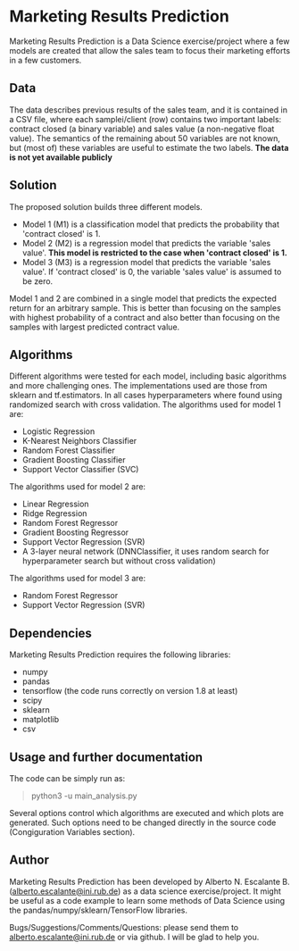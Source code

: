 # Marketing Results Prediction

Marketing Results Prediction is a Data Science exercise/project where a few models are created that allow the sales team to focus their marketing efforts in a few customers.

## Data
The data describes previous results of the sales team, and it is contained in a CSV file, where each samplei/client (row) contains two important labels: contract closed (a binary variable) and sales value (a non-negative float value). The semantics of the remaining about 50 variables are not known, but (most of) these variables are useful to estimate the two labels.
**The data is not yet available publicly**

## Solution 
The proposed solution builds three different models.
* Model 1 (M1) is a classification model that predicts the probability that 'contract closed' is 1.
* Model 2 (M2) is a regression model that predicts the variable 'sales value'. **This model is restricted to the case  when 'contract closed' is 1.**
* Model 3 (M3) is a regression model that predicts the variable 'sales value'. If 'contract closed' is 0, the variable 'sales value' is assumed to be zero.

Model 1 and 2 are combined in a single model that predicts the expected return for an arbitrary sample. This is better than focusing on the samples with highest probability of a contract and also better than focusing on the samples with largest predicted contract value.

## Algorithms
Different algorithms were tested for each model, including basic algorithms and more challenging ones. The implementations used are those from sklearn and tf.estimators. In all cases hyperparameters where found using randomized search with cross validation.
The algorithms used for model 1 are: 
* Logistic Regression
* K-Nearest Neighbors Classifier
* Random Forest Classifier
* Gradient Boosting Classifier
* Support Vector Classifier (SVC)

The algorithms used for model 2 are: 
* Linear Regression
* Ridge Regression
* Random Forest Regressor
* Gradient Boosting Regressor
* Support Vector Regression (SVR)
* A 3-layer neural network (DNNClassifier, it uses random search for hyperparameter search but without cross validation)

The algorithms used for model 3 are:
* Random Forest Regressor
* Support Vector Regression (SVR)


## Dependencies
Marketing Results Prediction requires the following libraries:
* numpy
* pandas
* tensorflow (the code runs correctly on version 1.8 at least)
* scipy
* sklearn
* matplotlib
* csv


## Usage and further documentation
The code can be simply run as:
  > python3 -u main_analysis.py

Several options control which algorithms are executed and which plots are generated. Such options need to be changed directly in the source code (Congiguration Variables section).


## Author
Marketing Results Prediction has been developed by Alberto N. Escalante B. (alberto.escalante@ini.rub.de) as a data science exercise/project. It might be useful as a code example to learn some methods of Data Science using the pandas/numpy/sklearn/TensorFlow libraries.

Bugs/Suggestions/Comments/Questions: please send them to alberto.escalante@ini.rub.de or via github.
I will be glad to help you.
